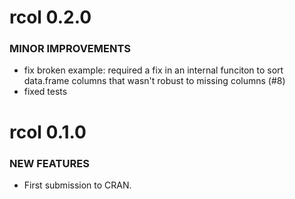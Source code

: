 rcol 0.2.0
==========

### MINOR IMPROVEMENTS

* fix broken example: required a fix in an internal funciton to sort data.frame columns that wasn't robust to missing columns (#8)
* fixed tests

rcol 0.1.0
==========

### NEW FEATURES

* First submission to CRAN.

